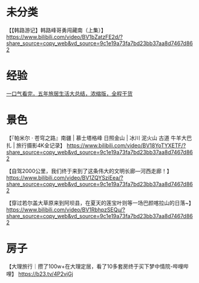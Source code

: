 # 未分类
【【韩路游记】韩路峰哥勇闯藏南（上集）】 https://www.bilibili.com/video/BV1bZatzFE2d/?share_source=copy_web&vd_source=9c1e19a73fa7bd23bb37aa8d7467d862


# 经验
[一口气看完，五年旅居生活大总结，浓缩版，全程干货](https://www.bilibili.com/video/BV1ZUgzzEEWB/?share_source=copy_web)


# 景色
【『帕米尔 · 苍穹之路』南疆 | 慕士塔格峰 日照金山 |  冰川 泥火山 古道 牛羊大巴扎 | 旅行摄影4K全记录】 https://www.bilibili.com/video/BV18YoTYXETF/?share_source=copy_web&vd_source=9c1e19a73fa7bd23bb37aa8d7467d862

【自驾2000公里，我们终于来到了这条伟大的文明长廊—河西走廊！】 https://www.bilibili.com/video/BV1ZQYSziEea/?share_source=copy_web&vd_source=9c1e19a73fa7bd23bb37aa8d7467d862

【穿过若尔盖大草原来到阿坝县，在夏天的莲宝叶则等一场巴颜喀拉山的日落~】 https://www.bilibili.com/video/BV1RbhpzSEQu/?share_source=copy_web&vd_source=9c1e19a73fa7bd23bb37aa8d7467d862


# 房子
【大理旅行｜攒了100w+在大理定居，看了10多套房终于买下梦中情院-哔哩哔哩】 https://b23.tv/4P2vjGj
